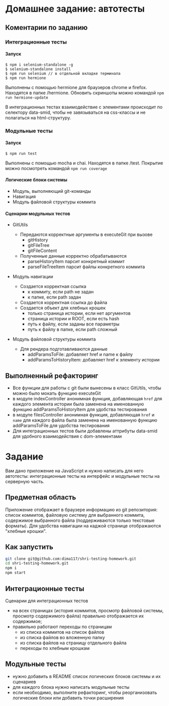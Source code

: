 # Домашнее задание: автотесты

## Коментарии по заданию
### Интеграционные тесты
#### Запуск
```
$ npm i selenium-standalone -g
$ selenium-standalone install
$ npm run selenium // в отдельной вкладке терминала
$ npm run hermione
```
Выполнены с помощью hermione для браузеров chrome и firefox.
Находятся в папке /hermione.
Обновить скриншоты можно командой `npm run hermione-update`

В интеграционных тестах взаимодействие с элементами происходит по селектору data-smid, чтобы не завязываться на css-классы и не полагаться на html-структуру.

### Модульные тесты
#### Запуск
```
$ npm run test
```
Выполнены с помощью mocha и chai.
Находятся в папке /test.
Покрытие можно посмотреть командой `npm run coverage`

#### Логические блоки системы
- Модуль, выполняющий git-команды
- Навигация
- Модуль файловой структуры коммита

#### Сценарии модульных тестов
- GitUtils
  - Передаются корректные аргументы в executeGit при вызове
    - gitHistory
    - gitFileTree
    - gitFileContent
  - Полученные данные корректно обрабатываются
    - parseHistoryItem парсит конкретный коммит
    - parseFileTreeItem парсит файлы конкретного коммита

- Модуль навигации
  - Создается корректная ссылка
    - к коммиту, если path не задан
    - к папке, если path задан
  - Создается корректная ссылка до файла
  - Создается объект для хлебных крошек
    - только страница истории, если нет аргументов
    - страница истории и ROOT, если есть hash
    - путь к файлу, если заданы все параметры
    - путь к файлу в папке, если path сложный

- Модуль файловой структуры коммита
  - Для рендера подготавливаются данные
    - addParamsToFile: добавляет href и name к файлу
    - addParamsToHistoryItem: добавляет href к элементу истории

## Выполненный рефакторинг
- Все функции для работы с git были вынесены в класс GitUtils, чтобы можно было мокать функцию executeGit
- в модуле indexController анонимная функция, добавляющая `href` для каждого элемента истории была заменена на именованную функцию addParamsToHistoryItem для удобства тестирования
- в модуле filesController анонимная функция, добавляющая `href` и `name` для каждого файла была заменена на именованную функцию addParamsToFile для удобства тестирования
- Для интеграционных тестов были добавлены аттрибуты data-smid для удобного взаимодействия с dom-элементами


# Задание

Вам дано приложение на JavaScript и нужно написать для него автотесты: интеграционные тесты на интерфейс и модульные тесты на серверную часть.

## Предметная область

Приложение отображает в браузере информацию из git репозитория: список коммитов, файловую систему для выбранного коммита, содержимое выбранного файла (поддерживаются только текстовые форматы). Для удобства навигации на каджой странице отображаются "хлебные крошки".

## Как запустить

```sh
git clone git@github.com:dima117/shri-testing-homework.git
cd shri-testing-homework.git
npm i
npm start
```

## Интеграционные тесты

Сценарии для интеграционных тестов

- на всех страницах (история коммитов, просмотр файловой системы, просмотр содержимого файла) правильно отображается их содержимое;
- правильно работают переходы по страницам
  - из списка коммитов на список файлов
  - из списка файлов во вложенную папку
  - из списка файлов на страницу отдельного файла
  - переходы по хлебным крошкам

## Модульные тесты

- нужно добавить в README список логических блоков системы и их сценариев
- для каждого блока нужно написать модульные тесты
- если необходимо, выполните рефакторинг, чтобы реорганизовать логические блоки или добавить точки расширения
